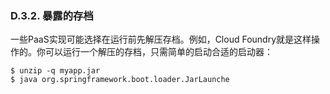 ### D.3.2. 暴露的存档

一些PaaS实现可能选择在运行前先解压存档。例如，Cloud Foundry就是这样操作的。你可以运行一个解压的存档，只需简单的启动合适的启动器：
```shell
$ unzip -q myapp.jar
$ java org.springframework.boot.loader.JarLaunche
```

